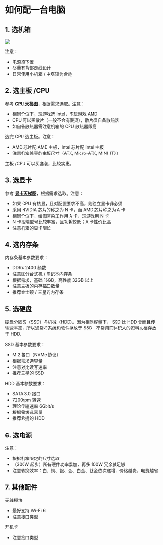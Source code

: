 # 如何配一台电脑

## 1. 选机箱

![](https://wiki-media-1253965369.cos.ap-guangzhou.myqcloud.com/img/20200428102157.png)

注意：

- 电源须下置
- 尽量有背部走线设计
- 日常使用小机箱 / 中塔较为合适

## 2. 选主板 /CPU

参考 [**CPU 天梯图**](http://www.lotpc.com/tag/5923_1.html)，根据需求选取。注意：

- 相同价位下，玩游戏选 Intel，不玩游戏 AMD
- CPU 可以买散片（一般不会有假货），散片须自备散热器
- 如自备散热器需注意机箱的 CPU 散热器限高

选完 CPU 选主板。注意：

- AMD 芯片配 AMD 主板，Intel 芯片配 Intel 主板
- 注意机箱兼容的主板尺寸（ATX, Micro-ATX, MINI-ITX）

主板 /CPU 可以买套装，比较实惠。

## 3. 选显卡

参考 [**显卡天梯图**](http://www.lotpc.com/tag/5921_1.html)，根据需求选取。注意：

- 如果 CPU 有核显，且对配置要求不高，则独立显卡非必须
- 采用 NVIDIA 芯片的称之为 N 卡，而 AMD 芯片称之为 A 卡
- 相同价位下，绘图渲染工作用 A 卡，玩游戏用 N 卡
- N 卡高端型号比较丰富，且功耗较低；A 卡性价比高
- 注意机箱的显卡限长

## 4. 选内存条

内存条基本参数要求：

- DDR4 2400 频数
- 注意区分台式机 / 笔记本内存条
- 根据需求，基础 16GB，高性能 32GB 以上
- 注意主板的内存插口数量
- 推荐金士顿 / 三星的内存条

## 5. 选硬盘

硬盘分固态（SSD）与机械（HDD）。因为相同容量下， SSD 比 HDD 贵而且传输速率高，所以通常将系统和软件存放于 SSD，不常用而体积大的资料文档存放于 HDD.

SSD 基本参数要求：

- M.2 接口（NVMe 协议）
- 根据需求选容量
- 注意对比读写速率
- 推荐三星的 SSD

HDD 基本参数要求：

- SATA 3.0 接口
- 7200rpm 转速
- 理论传输速率 6Gbit/s
- 根据需求选容量
- 推荐希捷的 HDD

## 6. 选电源

注意：

- 根据机箱限定的尺寸选取
- （300W 起步）所有硬件功率累加，再多 100W 冗余就足够
- 注意转换效率：白、铜、银、金、白金、钛金依次递增，价格越贵，电费越省

## 7. 其他配件

无线模块

- 最好支持 Wi-Fi 6
- 注意接口类型

开机卡

- 注意接口类型
